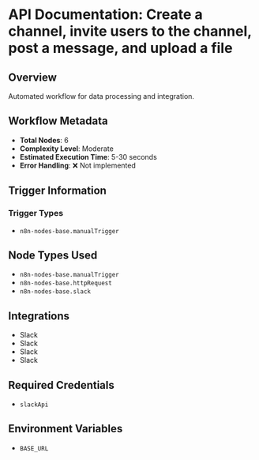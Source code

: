 # API Documentation: Create a channel, invite users to the channel, post a message, and upload a file

## Overview
Automated workflow for data processing and integration.

## Workflow Metadata
- **Total Nodes**: 6
- **Complexity Level**: Moderate
- **Estimated Execution Time**: 5-30 seconds
- **Error Handling**: ❌ Not implemented

## Trigger Information
### Trigger Types
- `n8n-nodes-base.manualTrigger`

## Node Types Used
- `n8n-nodes-base.manualTrigger`
- `n8n-nodes-base.httpRequest`
- `n8n-nodes-base.slack`

## Integrations
- Slack
- Slack
- Slack
- Slack

## Required Credentials
- `slackApi`

## Environment Variables
- `BASE_URL`
